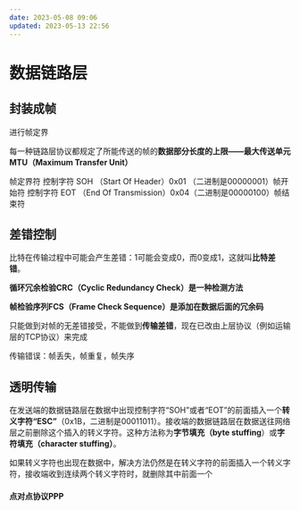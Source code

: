 ```yaml
---
date: 2023-05-08 09:06
updated: 2023-05-13 22:56
---
```

# 数据链路层
## 封装成帧
进行帧定界

每一种链路层协议都规定了所能传送的帧的**数据部分长度的上限——最大传送单元MTU（Maximum Transfer Unit）**

帧定界符
控制字符 SOH （Start Of Header）0x01 （二进制是00000001）帧开始符
控制字符 EOT （End Of Transmission）0x04（二进制是00000100）帧结束符

## 差错控制
比特在传输过程中可能会产生差错：1可能会变成0，而0变成1，这就叫**比特差错**。

**循环冗余检验CRC（Cyclic Redundancy Check）**是一种**检测方法**

**帧检验序列FCS（Frame Check Sequence）**是添加在数据后面的**冗余码**

只能做到对帧的无差错接受，不能做到**传输差错**，现在已改由上层协议（例如运输层的TCP协议）来完成

传输错误：帧丢失，帧重复，帧失序

## 透明传输
在发送端的数据链路层在数据中出现控制字符“SOH”或者“EOT”的前面插入一个**转义字符“ESC”**（0x1B，二进制是00011011）。接收端的数据链路层在数据送往网络层之前删除这个插入的转义字符。这种方法称为**字节填充（byte stuffing**）或**字符填充（character stuffing）**。

如果转义字符也出现在数据中，解决方法仍然是在转义字符的前面插入一个转义字符，接收端收到连续两个转义字符时，就删除其中前面一个

#### 点对点协议PPP

